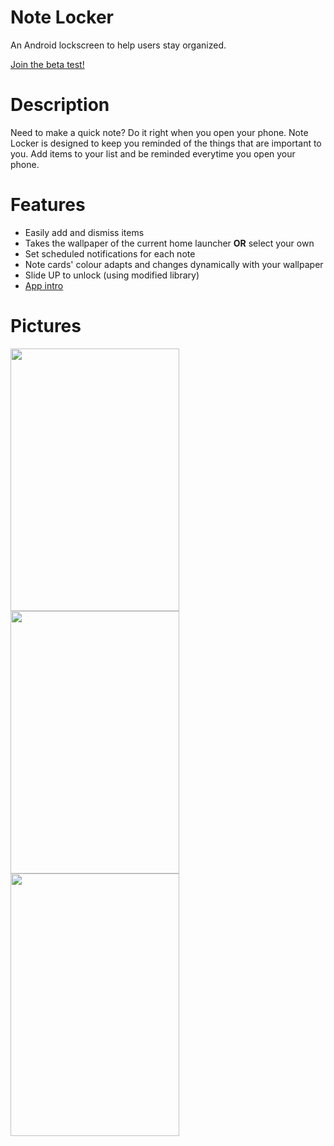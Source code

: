# Note Locker
An Android lockscreen to help users stay organized.

<a href = "https://play.google.com/apps/testing/com.dev.fondson.NoteLocker">Join the beta test!</a>

# Description
Need to make a quick note? Do it right when you open your phone. Note Locker is designed to keep you reminded of the things that are important to you. Add items to your list and 
be reminded everytime you open your phone.

# Features
- Easily add and dismiss items
- Takes the wallpaper of the current home launcher <b>OR</b> select your own
- Set scheduled notifications for each note
- Note cards' colour adapts and changes dynamically with your wallpaper
- Slide UP to unlock (using modified library)
- <a href ="https://github.com/PaoloRotolo/AppIntro"> App intro</a>


# Pictures
<img src="https://dl2.pushbulletusercontent.com/kR6kKLBdaRvw53IgqWRjf4GltDhnqbLC/UZDeviceArtGeneratorImg2017-03-04-11-50-49.jpg" width="270px" height="420px" /><img src="https://dl2.pushbulletusercontent.com/oPlYQElljCejymwGMR2kYAC39baJudyl/UZDeviceArtGeneratorImg2017-03-04-11-52-36.jpg" width="270px" height="420px" /><img src="https://dl2.pushbulletusercontent.com/dRp3X2Hsyw9MQlUkLJ22yNFW0kKvDuCO/UZDeviceArtGeneratorImg2017-03-04-11-53-15.jpg" width="270px" height="420px" />
